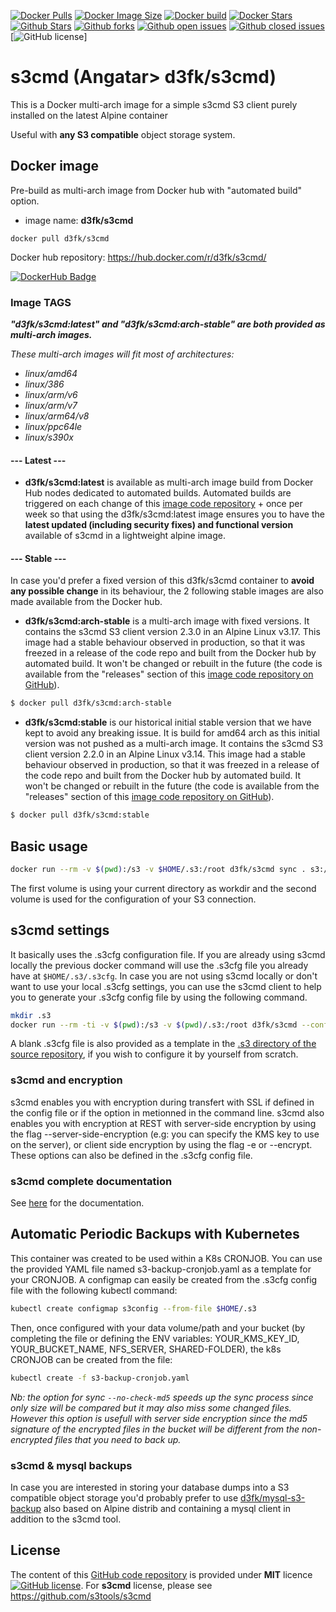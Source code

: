 [![Docker Pulls](https://badgen.net/docker/pulls/d3fk/s3cmd?icon=docker&label=pulls&cache=600)](https://hub.docker.com/r/d3fk/s3cmd/tags) [![Docker Image Size](https://badgen.net/docker/size/d3fk/s3cmd/latest?icon=docker&label=image%20size&cache=600)](https://hub.docker.com/r/d3fk/s3cmd/tags) [![Docker build](https://img.shields.io/badge/automated-automated?style=flat&logo=docker&logoColor=blue&label=build&color=green&cacheSeconds=600)](https://hub.docker.com/r/d3fk/s3cmd/tags) [![Docker Stars](https://badgen.net/docker/stars/d3fk/s3cmd?icon=docker&label=stars&color=green&cache=600)](https://hub.docker.com/r/d3fk/s3cmd) [![Github Stars](https://img.shields.io/github/stars/Angatar/s3cmd?label=stars&logo=github&color=green&style=flat&cacheSeconds=600)](https://github.com/Angatar/s3cmd) [![Github forks](https://img.shields.io/github/forks/Angatar/s3cmd?logo=github&style=flat&cacheSeconds=600)](https://github.com/Angatar/s3cmd/fork) [![Github open issues](https://img.shields.io/github/issues-raw/Angatar/s3cmd?logo=github&color=yellow&cacheSeconds=600)](https://github.com/Angatar/s3cmd/issues) [![Github closed issues](https://img.shields.io/github/issues-closed-raw/Angatar/s3cmd?logo=github&color=green&cacheSeconds=600)](https://github.com/Angatar/s3cmd/issues?q=is%3Aissue+is%3Aclosed) [![GitHub license](https://img.shields.io/github/license/Angatar/s3cmd)]



# s3cmd (Angatar> d3fk/s3cmd)
This is a Docker multi-arch image for a simple s3cmd S3 client purely installed on the latest Alpine container

Useful with **any S3 compatible** object storage system.

## Docker image

Pre-build as multi-arch image from Docker hub with "automated build" option.

- image name: **d3fk/s3cmd**

`docker pull d3fk/s3cmd`

Docker hub repository: https://hub.docker.com/r/d3fk/s3cmd/

[![DockerHub Badge](https://dockeri.co/image/d3fk/s3cmd)](https://hub.docker.com/r/d3fk/s3cmd)


### Image TAGS

***"d3fk/s3cmd:latest" and "d3fk/s3cmd:arch-stable" are both provided as multi-arch images.***

*These multi-arch images will fit most of architectures:*

- *linux/amd64*
- *linux/386*
- *linux/arm/v6*
- *linux/arm/v7*
- *linux/arm64/v8*
- *linux/ppc64le*
- *linux/s390x*


#### --- Latest ---

- **d3fk/s3cmd:latest** is available as multi-arch image build from Docker Hub nodes dedicated to automated builds. Automated builds are triggered on each change of this [image code repository](https://github.com/Angatar/s3cmd) + once per week so that using the d3fk/s3cmd:latest image ensures you to have the **latest updated (including security fixes) and functional version** available of s3cmd in a lightweight alpine image.

#### --- Stable ---

In case you'd prefer a fixed version of this d3fk/s3cmd container to **avoid any possible change** in its behaviour, the 2 following stable images are also made available from the Docker hub.

- **d3fk/s3cmd:arch-stable** is a multi-arch image with fixed versions. It contains the s3cmd S3 client version 2.3.0 in an Alpine Linux v3.17. This image had a stable behaviour observed in production, so that it was freezed in a release of the code repo and built from the Docker hub by automated build. It won't be changed or rebuilt in the future (the code is available from the "releases" section of this [image code repository on GitHub](https://github.com/Angatar/s3cmd)).

```sh
$ docker pull d3fk/s3cmd:arch-stable
```


- **d3fk/s3cmd:stable** is our historical initial stable version that we have kept to avoid any breaking issue. It is build for amd64 arch as this initial version was not pushed as a multi-arch image. It contains the s3cmd S3 client version 2.2.0 in an Alpine Linux v3.14. This image had a stable behaviour observed in production, so that it was freezed in a release of the code repo and built from the Docker hub by automated build. It won't be changed or rebuilt in the future (the code is available from the "releases" section of this [image code repository on GitHub](https://github.com/Angatar/s3cmd)).

```sh
$ docker pull d3fk/s3cmd:stable
```


## Basic usage

```sh
docker run --rm -v $(pwd):/s3 -v $HOME/.s3:/root d3fk/s3cmd sync . s3://bucket-name
```
The first volume is using your current directory as workdir and the second volume is used for the configuration of your S3 connection.

## s3cmd settings

It basically uses the .s3cfg configuration file. If you are already using s3cmd locally the previous docker command will use the .s3cfg file you already have at ``$HOME/.s3/.s3cfg``. In case you are not using s3cmd locally or don't want to use your local .s3cfg settings, you can use the s3cmd client to help you to generate your .s3cfg config file by using the following command.

```sh
mkdir .s3
docker run --rm -ti -v $(pwd):/s3 -v $(pwd)/.s3:/root d3fk/s3cmd --configure
```
A blank .s3cfg file is also provided as a template in the [.s3 directory of the source repository](https://github.com/Angatar/s3cmd/tree/master/.s3), if you wish to configure it by yourself from scratch.

### s3cmd and encryption
s3cmd enables you with encryption during transfert with SSL if defined in the config file or if the option in metionned in the command line.
s3cmd also enables you with encryption at REST with server-side encryption by using the flag --server-side-encryption (e.g: you can specify the KMS key to use on the server), or client side encryption by using the flag -e or --encrypt. These options can also be defined in the .s3cfg config file.

### s3cmd complete documentation

See [here](http://s3tools.org/usage) for the documentation.


## Automatic Periodic Backups with Kubernetes

This container was created to be used within a K8s CRONJOB.
You can use the provided YAML file named s3-backup-cronjob.yaml as a template for your CRONJOB.
A configmap can easily be created from the .s3cfg config file with the following kubectl command:
```sh
kubectl create configmap s3config --from-file $HOME/.s3
```
Then, once configured with your data volume/path and your bucket (by completing the file or defining the ENV variables: YOUR_KMS_KEY_ID, YOUR_BUCKET_NAME, NFS_SERVER, SHARED-FOLDER), the k8s CRONJOB can be created from the file:
```sh
kubectl create -f s3-backup-cronjob.yaml
```
*Nb: the option for sync `--no-check-md5` speeds up the sync process since only size will be compared but it may also miss some changed files. However this option is usefull with server side encryption since the md5 signature of the encrypted files in the bucket will be different from the non-encrypted files that you need to back up.*

### s3cmd & mysql backups

In case you are interested in storing your database dumps into a S3 compatible object storage you'd probably prefer to use [d3fk/mysql-s3-backup](https://hub.docker.com/r/d3fk/mysql-s3-backup) also based on Alpine distrib and containing a mysql client in addition to the s3cmd tool.


## License

The content of this [GitHub code repository](https://github.com/Angatar/s3cmd) is provided under **MIT** licence
[![GitHub license](https://img.shields.io/github/license/Angatar/s3cmd)](https://github.com/Angatar/s3cmd/blob/master/LICENSE). For **s3cmd** license, please see https://github.com/s3tools/s3cmd
